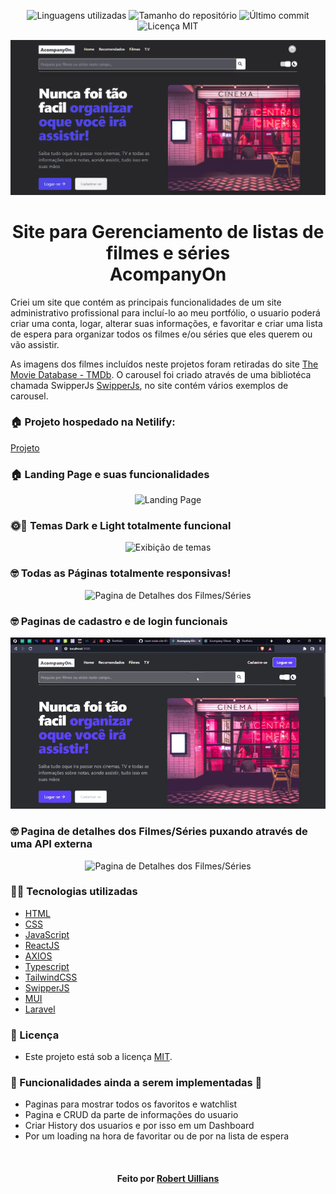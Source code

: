 <!-- Badges session -->
<p align="center">  
  <!-- languages -->
  <img src="https://img.shields.io/github/languages/count/robert-office/react-node-site-filmes?style=social" alt="Linguagens utilizadas">
  <!-- repo size -->
  <img src="https://img.shields.io/github/repo-size/robert-office/react-node-site-filmes?style=social" alt="Tamanho do repositório">
  <!-- last commit -->
  <img src="https://img.shields.io/github/last-commit/robert-office/react-node-site-filmes?style=social" alt="Último commit">
  <!-- licence MIT -->
  <img src="https://img.shields.io/github/license/robert-office/react-node-site-filmes?style=social" alt="Licença MIT">
</p>


<!--Banner session-->
<p align="center">
  <img src="public/banner.PNG" alt="imagem banner" title="AcompanyOn">
</p>


<!--About session-->
<h1 align="center">Site para Gerenciamento de listas de filmes e séries<br>AcompanyOn</h1>

Criei um site que contém as principais funcionalidades de um site administrativo profissional para incluí-lo ao meu portfólio, o usuario poderá criar uma conta, logar, alterar suas informações, e favoritar e criar uma lista de espera para organizar todos os filmes e/ou séries que eles querem ou vão assistir.

As imagens dos filmes incluídos neste projetos foram retiradas do site [The Movie Database - TMDb](https://www.themoviedb.org/). O carousel foi criado através de uma bibliotéca chamada SwipperJs [SwipperJs](https://swiperjs.com/), no site contém vários exemplos de carousel.

<h3>🏠 Projeto hospedado na Netilify: </h3> 

[Projeto](https://acompanyon.netlify.app/)


<h3>🏠 Landing Page e suas funcionalidades</h3>
<p align="center"><img src="public/landing.gif" title="Landing Page"></p>

<h3>🌞🌚 Temas Dark e Light totalmente funcional</h3>
<p align="center"><img src="public/theme.gif" title="Exibição de temas"></p>

<h3>🤓 Todas as Páginas totalmente responsivas!</h3>
<p align="center"><img src="public/fullresponsive.gif" title="Pagina de Detalhes dos Filmes/Séries"></p>

<h3>🤓 Paginas de cadastro e de login funcionais</h3>
<p align="center"><img src="public/cadastropage.gif" title="Pagina de Cadastro"></p>

<h3>🤓 Pagina de detalhes dos Filmes/Séries puxando através de uma API externa</h3>
<p align="center"><img src="public/detalhes.gif" title="Pagina de Detalhes dos Filmes/Séries"></p>

<h3>👨‍💻 Tecnologias utilizadas</h3>

- [HTML](https://www.w3schools.com/html/)
- [CSS](https://developer.mozilla.org/pt-BR/docs/Web/CSS)
- [JavaScript](https://developer.mozilla.org/en-US/docs/Web/JavaScript)
- [ReactJS](https://pt-br.reactjs.org/)
- [AXIOS](https://axios-http.com/)
- [Typescript](https://www.typescriptlang.org/)
- [TailwindCSS](https://tailwindcss.com/)
- [SwipperJS](https://swiperjs.com/)
- [MUI](https://mui.com/)
- [Laravel](https://laravel.com/)


<!--License session-->
<h3>📝 Licença</h3>

- Este projeto está sob a licença [MIT](./LICENSE).


<h3> 🚧 Funcionalidades ainda a serem implementadas 🚧 </h3>

- Paginas para mostrar todos os favoritos e watchlist
- Pagina e CRUD da parte de informações do usuario
- Criar History dos usuarios e por isso em um Dashboard
- Por um loading na hora de favoritar ou de por na lista de espera


<!--Bottom session-->
<br><h4 align=center>Feito por <a target="_blank" href="https://robert-office.github.io/robert-curriculum" >Robert Uillians</a></h4>
